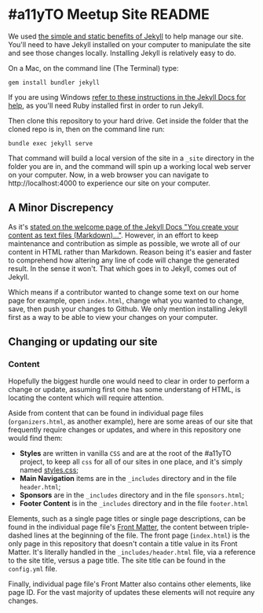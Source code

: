 # #a11yTO Meetup Site README

We used [the simple and static benefits of Jekyll](https://jekyllrb.com/) to help manage our site. You'll need to have Jekyll installed on your computer to manipulate the site and see those changes locally. Installing Jekyll is relatively easy to do.

On a Mac, on the command line (The Terminal) type:

`gem install bundler jekyll`

If you are using Windows [refer to these instructions in the Jekyll Docs for help](https://jekyllrb.com/docs/windows/), as you'll need Ruby installed first in order to run Jekyll.

Then clone this repository to your hard drive. Get inside the folder that the cloned repo is in, then on the command line run:

`bundle exec jekyll serve`

That command will build a local version of the site in a `_site` directory in the folder you are in, and the command will spin up a working local web server on your computer. Now, in a web browser you can navigate to http://localhost:4000 to experience our site on your computer.

## A Minor Discrepency

As it's [stated on the welcome page of the Jekyll Docs "You create your content as text files (Markdown)..."](https://jekyllrb.com/docs/home/). However, in an effort to keep maintenance and contribution as simple as possible, we wrote all of our content in HTML rather than Markdown. Reason being it's easier and faster to comprehend how altering any line of code will change the generated result. In the sense it won't. That which goes in to Jekyll, comes out of Jekyll.

Which means if a contributor wanted to change some text on our home page for example, open `index.html`, change what you wanted to change, save, then push your changes to Github. We only mention installing Jekyll first as a way to be able to view your changes on your computer.

## Changing or updating our site

### Content

Hopefully the biggest hurdle one would need to clear in order to perform a change or update, assuming first one has some understang of HTML, is locating the content which will require attention.

Aside from content that can be found in individual page files (`organizers.html`, as another example), here are some areas of our site that frequently require changes or updates, and where in this repository one would find them:

- **Styles** are written in vanilla `CSS` and are at the root of the #a11yTO project, to keep all `css` for all of our sites in one place, and it's simply named [styles.css](https://github.com/a11yTO/A11yTO-Main/blob/main/styles.css);
- **Main Navigation** items are in the `_includes` directory and in the file `header.html`;
- **Sponsors** are in the `_includes` directory and in the file `sponsors.html`;
- **Footer Content** is in the `_includes` directory and in the file `footer.html`

Elements, such as a single page titles or single page descriptions, can be found in the individual page file's [Front Matter](https://jekyllrb.com/docs/front-matter/), the content between triple-dashed lines at the beginning of the file. The front page (`index.html`) is the only page in this repository that doesn't contain a title value in its Front Matter. It's literally handled in the `_includes/header.html` file, via a reference to the site title, versus a page title. The site title can be found in the `config.yml` file.

Finally, individual page file's Front Matter also contains other elements, like page ID. For the vast majority of updates these elements will not require any changes.
